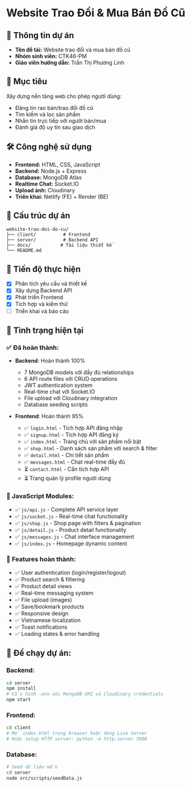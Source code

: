 # Website Trao Đổi & Mua Bán Đồ Cũ

## 📌 Thông tin dự án

- **Tên đề tài:** Website trao đổi và mua bán đồ cũ
- **Nhóm sinh viên:** CTK46-PM
- **Giáo viên hướng dẫn:** Trần Thị Phương Linh

## 🎯 Mục tiêu

Xây dựng nền tảng web cho phép người dùng:

- Đăng tin rao bán/trao đổi đồ cũ
- Tìm kiếm và lọc sản phẩm
- Nhắn tin trực tiếp với người bán/mua
- Đánh giá độ uy tín sau giao dịch

## 🛠️ Công nghệ sử dụng

- **Frontend:** HTML, CSS, JavaScript
- **Backend:** Node.js + Express
- **Database:** MongoDB Atlas
- **Realtime Chat:** Socket.IO
- **Upload ảnh:** Cloudinary
- **Triển khai:** Netlify (FE) + Render (BE)

## 📂 Cấu trúc dự án

```
website-trao-doi-do-cu/
├── client/          # Frontend
├── server/          # Backend API
├── docs/           # Tài liệu thiết kế
└── README.md
```

## 🚀 Tiến độ thực hiện

- [x] Phân tích yêu cầu và thiết kế
- [x] Xây dựng Backend API
- [x] Phát triển Frontend
- [x] Tích hợp và kiểm thử
- [ ] Triển khai và báo cáo

## 🎯 Tình trạng hiện tại

### ✅ Đã hoàn thành:

- **Backend**: Hoàn thành 100%

  - 7 MongoDB models với đầy đủ relationships
  - 6 API route files với CRUD operations
  - JWT authentication system
  - Real-time chat với Socket.IO
  - File upload với Cloudinary integration
  - Database seeding scripts

- **Frontend**: Hoàn thành 95%
  - ✅ `login.html` - Tích hợp API đăng nhập
  - ✅ `signup.html` - Tích hợp API đăng ký
  - ✅ `index.html` - Trang chủ với sản phẩm nổi bật
  - ✅ `shop.html` - Danh sách sản phẩm với search & filter
  - ✅ `detail.html` - Chi tiết sản phẩm
  - ✅ `messages.html` - Chat real-time đầy đủ
  - ⏳ `contact.html` - Cần tích hợp API
  - ⏳ Trang quản lý profile người dùng

### 🔧 JavaScript Modules:

- ✅ `js/api.js` - Complete API service layer
- ✅ `js/socket.js` - Real-time chat functionality
- ✅ `js/shop.js` - Shop page with filters & pagination
- ✅ `js/detail.js` - Product detail functionality
- ✅ `js/messages.js` - Chat interface management
- ✅ `js/index.js` - Homepage dynamic content

### 🎨 Features hoàn thành:

- ✅ User authentication (login/register/logout)
- ✅ Product search & filtering
- ✅ Product detail views
- ✅ Real-time messaging system
- ✅ File upload (images)
- ✅ Save/bookmark products
- ✅ Responsive design
- ✅ Vietnamese localization
- ✅ Toast notifications
- ✅ Loading states & error handling

## 🚀 Để chạy dự án:

### Backend:

```bash
cd server
npm install
# Cấu hình .env với MongoDB URI và Cloudinary credentials
npm start
```

### Frontend:

```bash
cd client
# Mở index.html trong browser hoặc dùng Live Server
# Hoặc setup HTTP server: python -m http.server 3000
```

### Database:

```bash
# Seed dữ liệu mẫu
cd server
node src/scripts/seedData.js
```
